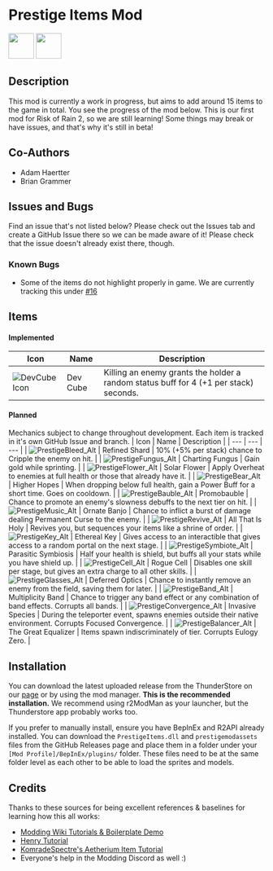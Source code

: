 # Prestige Items Mod
<img src="https://github.com/yurijserrano/Github-Profile-Readme-Logos/blob/master/programming%20languages/c%23.svg?raw=true" height="50">
<img src="https://github.com/yurijserrano/Github-Profile-Readme-Logos/blob/master/tools/unity.png?raw=true" height=50>

## Description

This mod is currently a work in progress, but aims to add around 15 items to the game in total. You see the progress of the mod below. This is our first mod for Risk of Rain 2, so we are still learning! Some things may break or have issues, and that's why it's still in beta!

## Co-Authors
- Adam Haertter
- Brian Grammer

## Issues and Bugs

Find an issue that's not listed below? Please check out the Issues tab and create a GitHub Issue there so we can be made aware of it! Please check that the issue doesn't already exist there, though.

### Known Bugs
- Some of the items do not highlight properly in game. We are currently tracking this under [#16](https://github.com/adamhaertter/PrestigeItemsMod/issues/16)


## Items

#### Implemented
| Icon | Name | Description |
| --- | --- | --- |
| ![DevCube Icon](https://i.imgur.com/cVVPURL.png) | Dev Cube | Killing an enemy grants the holder a random status buff for 4 (+1 per stack) seconds. |

#### Planned
Mechanics subject to change throughout development. Each item is tracked in it's own GitHub Issue and branch.
| Icon | Name | Description |
| --- | --- | --- |
| ![PrestigeBleed_Alt](https://github.com/adamhaertter/PrestigeItemsMod/assets/80988984/9f6547fa-7a62-42a3-b81f-503685d3dc69) | Refined Shard | 10% (+5% per stack) chance to Cripple the enemy on hit. |
| ![PrestigeFungus_Alt](https://github.com/adamhaertter/PrestigeItemsMod/assets/80988984/78c0f7a3-5e6c-4855-8f50-cdbd3091a5e6) | Charting Fungus | Gain gold while sprinting. |
| ![PrestigeFlower_Alt](https://github.com/adamhaertter/PrestigeItemsMod/assets/80988984/dd38806d-0b00-4676-8789-a249befe084d) | Solar Flower | Apply Overheat to enemies at full health or those that already have it. | 
| ![PrestigeBear_Alt](https://github.com/adamhaertter/PrestigeItemsMod/assets/80988984/6ff04ab5-73e0-4b6b-b402-2668d155bdeb) | Higher Hopes | When dropping below full health, gain a Power Buff for a short time. Goes on cooldown. |
| ![PrestigeBauble_Alt](https://github.com/adamhaertter/PrestigeItemsMod/assets/80988984/f7874d09-f6d5-4cf8-aa2e-1666448da127) | Promobauble | Chance to promote an enemy's slowness debuffs to the next tier on hit. |
| ![PrestigeMusic_Alt](https://github.com/adamhaertter/PrestigeItemsMod/assets/80988984/e68d5841-863b-44c8-ba88-e6938372c936) | Ornate Banjo | Chance to inflict a burst of damage dealing Permanent Curse to the enemy. |
| ![PrestigeRevive_Alt](https://github.com/adamhaertter/PrestigeItemsMod/assets/80988984/1d171639-fc02-4b0b-8bd1-c179c24a6ef4) | All That Is Holy | Revives you, but sequences your items like a shrine of order. |
| ![PrestigeKey_Alt](https://github.com/adamhaertter/PrestigeItemsMod/assets/80988984/882f520c-764c-4b5e-9922-045fafbc988b) | Ethereal Key | Gives access to an interactible that gives access to a random portal on the next stage. |
| ![PrestigeSymbiote_Alt](https://github.com/adamhaertter/PrestigeItemsMod/assets/80988984/981e1135-9d36-4945-8ea4-0e92a8a6cc02) | Parasitic Symbiosis | Half your health is shield, but buffs all your stats while you have shield up. |
| ![PrestigeCell_Alt](https://github.com/adamhaertter/PrestigeItemsMod/assets/80988984/e6a04390-9d93-4121-ae52-9cd66e255e78) | Rogue Cell | Disables one skill per stage, but gives an extra charge to all other skills. |
| ![PrestigeGlasses_Alt](https://github.com/adamhaertter/PrestigeItemsMod/assets/80988984/6cfa2c21-5b64-4cb7-8f82-ed95d51be37f) | Deferred Optics | Chance to instantly remove an enemy from the field, saving them for later. |
| ![PrestigeBand_Alt](https://github.com/adamhaertter/PrestigeItemsMod/assets/80988984/fcabe679-5697-468c-9b69-2f46dc2f0133) | Multiplicity Band | Chance to trigger any band effect or any combination of band effects. Corrupts all bands. |
| ![PrestigeConvergence_Alt](https://github.com/adamhaertter/PrestigeItemsMod/assets/80988984/041b8d86-0c29-4d9e-9544-bebb0b547c3c) | Invasive Species | During the teleporter event, spawns enemies outside their native environment. Corrupts Focused Convergence. |
| ![PrestigeBalancer_Alt](https://github.com/adamhaertter/PrestigeItemsMod/assets/80988984/f3a34db2-2452-443b-950e-9faf48d48202) | The Great Equalizer | Items spawn indiscriminately of tier. Corrupts Eulogy Zero. |

## Installation
You can download the latest uploaded release from the ThunderStore on our [page](https://thunderstore.io/package/BlueBubbee/Prestige_Items_Beta/) or by using the mod manager. **This is the recommended installation.** We recommend using r2ModMan as your launcher, but the Thunderstore app probably works too.

If you prefer to manually install, ensure you have BepInEx and R2API already installed. You can download the `PrestigeItems.dll` and `prestigemodassets` files from the GitHub Releases page and place them in a folder under your `[Mod Profile]/BepInEx/plugins/` folder. These files need to be at the same folder level as each other to be able to load the sprites and models. 

## Credits
Thanks to these sources for being excellent references & baselines for learning how this all works:
- [Modding Wiki Tutorials & Boilerplate Demo](https://risk-of-thunder.github.io/R2Wiki/Mod-Creation/Getting-Started/First-Mod/)
- [Henry Tutorial](https://github.com/ArcPh1r3/HenryTutorial) 
- [KomradeSpectre's Aetherium Item Tutorial](https://www.youtube.com/watch?v=8TsF8elv_m0)
- Everyone's help in the Modding Discord as well :)
